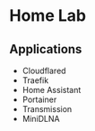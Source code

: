# Home Lab

## Applications

* Cloudflared
* Traefik
* Home Assistant
* Portainer
* Transmission
* MiniDLNA
